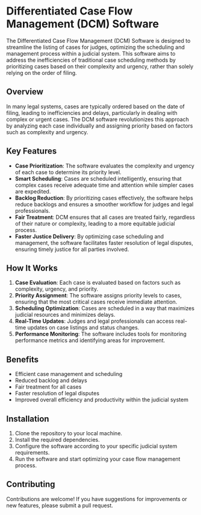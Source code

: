 # Differentiated Case Flow Management (DCM) Software

The Differentiated Case Flow Management (DCM) Software is designed to streamline the listing of cases for judges, optimizing the scheduling and management process within a judicial system. This software aims to address the inefficiencies of traditional case scheduling methods by prioritizing cases based on their complexity and urgency, rather than solely relying on the order of filing.

## Overview

In many legal systems, cases are typically ordered based on the date of filing, leading to inefficiencies and delays, particularly in dealing with complex or urgent cases. The DCM software revolutionizes this approach by analyzing each case individually and assigning priority based on factors such as complexity and urgency.

## Key Features

- **Case Prioritization**: The software evaluates the complexity and urgency of each case to determine its priority level.
- **Smart Scheduling**: Cases are scheduled intelligently, ensuring that complex cases receive adequate time and attention while simpler cases are expedited.
- **Backlog Reduction**: By prioritizing cases effectively, the software helps reduce backlogs and ensures a smoother workflow for judges and legal professionals.
- **Fair Treatment**: DCM ensures that all cases are treated fairly, regardless of their nature or complexity, leading to a more equitable judicial process.
- **Faster Justice Delivery**: By optimizing case scheduling and management, the software facilitates faster resolution of legal disputes, ensuring timely justice for all parties involved.

## How It Works

1. **Case Evaluation**: Each case is evaluated based on factors such as complexity, urgency, and priority.
2. **Priority Assignment**: The software assigns priority levels to cases, ensuring that the most critical cases receive immediate attention.
3. **Scheduling Optimization**: Cases are scheduled in a way that maximizes judicial resources and minimizes delays.
4. **Real-Time Updates**: Judges and legal professionals can access real-time updates on case listings and status changes.
5. **Performance Monitoring**: The software includes tools for monitoring performance metrics and identifying areas for improvement.

## Benefits

- Efficient case management and scheduling
- Reduced backlog and delays
- Fair treatment for all cases
- Faster resolution of legal disputes
- Improved overall efficiency and productivity within the judicial system

## Installation

1. Clone the repository to your local machine.
2. Install the required dependencies.
3. Configure the software according to your specific judicial system requirements.
4. Run the software and start optimizing your case flow management process.

## Contributing

Contributions are welcome! If you have suggestions for improvements or new features, please submit a pull request.


